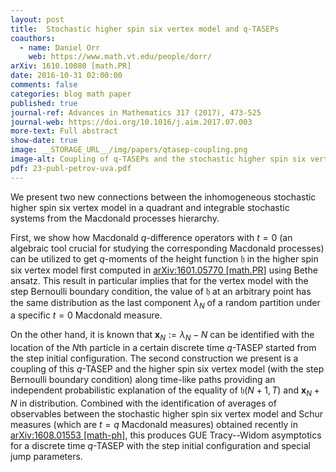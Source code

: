 ```yaml
---
layout: post
title:  Stochastic higher spin six vertex model and q-TASEPs
coauthors:
  - name: Daniel Orr
    web: https://www.math.vt.edu/people/dorr/
arXiv: 1610.10080 [math.PR]
date: 2016-10-31 02:00:00
comments: false
categories: blog math paper
published: true
journal-ref: Advances in Mathematics 317 (2017), 473-525
journal-web: https://doi.org/10.1016/j.aim.2017.07.003
more-text: Full abstract
show-date: true
image: __STORAGE_URL__/img/papers/qtasep-coupling.png
image-alt: Coupling of q-TASEPs and the stochastic higher spin six vertex model
pdf: 23-publ-petrov-uva.pdf
---
```


We present two new connections between the inhomogeneous stochastic higher spin six vertex model in a quadrant and integrable stochastic systems from the Macdonald processes hierarchy.<!--more-->

First, we show how Macdonald $q$-difference operators with $t=0$ (an algebraic tool crucial for studying the corresponding Macdonald processes) can be utilized to get $q$-moments of the height function $\mathfrak{h}$ in the higher spin six vertex model first computed in [arXiv:1601.05770 [math.PR]](https://arxiv.org/abs/1601.05770) using Bethe ansatz. This result in particular implies that for the vertex model with the step Bernoulli boundary condition, the value of $\mathfrak{h}$ at an arbitrary point <script type="math/tex">(N+1,T)\in\mathbb{Z}_{\ge2}\times\mathbb{Z}_{\ge1}</script> has the same distribution as the last component $\lambda_N$ of a random partition under a specific $t=0$ Macdonald measure.

On the other hand, it is known that $\mathbf{x}_N:=\lambda_N-N$ can be identified with the location of the $N$th particle in a certain discrete time $q$-TASEP started from the step initial configuration. The second construction we present is a coupling of this $q$-TASEP and the higher spin six vertex model (with the step Bernoulli boundary condition) along time-like paths providing an independent probabilistic explanation of the equality of $\mathfrak{h}(N+1,T)$ and $\mathbf{x}_N+N$ in distribution. Combined with the identification of averages of observables between the stochastic higher spin six vertex model and Schur measures (which are $t=q$ Macdonald measures) obtained recently in [arXiv:1608.01553 [math-ph]](https://arxiv.org/abs/1608.01553), this produces GUE Tracy--Widom asymptotics for a discrete time $q$-TASEP with the step initial configuration and special jump parameters.
